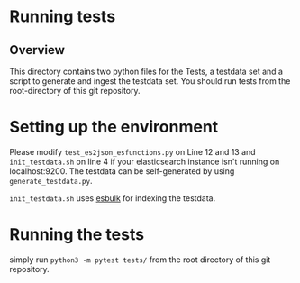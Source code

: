 # Running tests
## Overview
This directory contains two python files for the Tests, a testdata set and a script to generate and ingest the testdata set. You should run tests from the root-directory of this git repository.

# Setting up the environment
Please modify `test_es2json_esfunctions.py` on Line 12 and 13 and `init_testdata.sh` on line 4 if your elasticsearch instance isn't running on localhost:9200. The testdata can be self-generated by using `generate_testdata.py`.

`init_testdata.sh` uses [esbulk](https://github.com/miku/esbulk) for indexing the testdata.

# Running the tests
simply run `python3 -m pytest tests/` from the root directory of this git repository.
